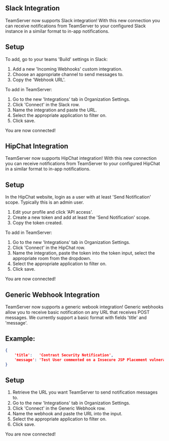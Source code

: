 <!--
title: "Integrations"
description: "Adding Integrations to TeamServer"
tags: "integrations hipchat generic slack webhook teamserver"
-->

## Slack Integration

TeamServer now supports Slack integration! With this new connection you can receive notifications from TeamServer to your configured Slack instance in a similar format to in-app notifications.

## Setup

To add, go to your teams 'Build' settings in Slack:

1. Add a new 'Incoming Webhooks' custom integration.
2. Choose an appropriate channel to send messages to.
3. Copy the 'Webhook URL'.

To add in TeamServer:

1. Go to the new 'Integrations' tab in Organization Settings.
2. Click 'Connect' in the Slack row.
3. Name the integration and paste the URL.
4. Select the appropriate application to filter on.
5. Click save.

You are now connected!

## HipChat Integration

TeamServer now supports HipChat integration! With this new connection you can receive notifications from TeamServer to your configured HipChat in a similar format to in-app notifications.

## Setup

In the HipChat website, login as a user with at least 'Send Notification' scope. Typically this is an admin user.

1. Edit your profile and click 'API access'.
2. Create a new token and add at least the 'Send Notification' scope.
3. Copy the token created.

To add in TeamServer:

1. Go to the new 'Integrations' tab in Organization Settings.
2. Click 'Connect' in the HipChat row.
3. Name the integration, paste the token into the token input, select the appropriate room from the dropdown.
4. Select the appropriate application to filter on.
5. Click save.

You are now connected!

## Generic Webhook Integration

TeamServer now supports a generic webook integration! Generic webhooks allow you to receive basic notification on any URL that receives POST messages. We currently support a basic format with fields 'title' and 'message'.

## Example:

```json
{
	'title':   'Contrast Security Notification',
	'message': 'Test User commented on a Insecure JSP Placement vulnerability in WebGoat.​ "Fixed in CVE-2015"'
}
```

## Setup

1. Retrieve the URL you want TeamServer to send notification messages to.
2. Go to the new 'Integrations' tab in Organization Settings.
3. Click 'Connect' in the Generic Webhook row.
4. Name the webhook and paste the URL into the input.
5. Select the appropriate application to filter on.
6. Click save.

You are now connected!
